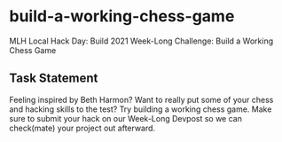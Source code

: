 # build-a-working-chess-game
MLH Local Hack Day: Build 2021 Week-Long Challenge:  Build a Working Chess Game

## Task Statement
Feeling inspired by Beth Harmon? Want to really put some of your chess and hacking skills to the test? Try building a working chess game. Make sure to submit your hack on our Week-Long Devpost so we can check(mate) your project out afterward.
